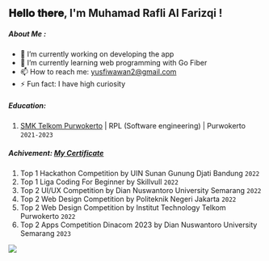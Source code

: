 <h2> 𝐇𝐞𝐥𝐥𝐨 𝐭𝐡𝐞𝐫𝐞, I'm Muhamad Rafli Al Farizqi ! </h2>

##### About Me :
- 🔭 I’m currently working on developing the app
- 🌱 I’m currently learning web programming with Go Fiber
- 📫 How to reach me: yusfiwawan2@gmail.com
- ⚡ Fun fact: I have high curiosity

##### Education:

1. [SMK Telkom Purwokerto](https://smktelkom-pwt.sch.id/) | RPL (Software engineering) | Purwokerto `2021-2023`

##### Achivement: [My Certificate](https://drive.google.com/drive/folders/1ia5pM_PEJZ6vjCKew8L6tHACalLNkJRY?usp=share_link)

1. Top 1 Hackathon Competition by UIN Sunan Gunung Djati Bandung `2022`
2. Top 1 Liga Coding For Beginner by Skillvull `2022`
3. Top 2 UI/UX Competition by Dian Nuswantoro University Semarang  `2022`
4. Top 2 Web Design Competition by Politeknik Negeri Jakarta `2022`
5. Top 2 Web Design Competition by Institut Technology Telkom Purwokerto `2022`
6. Top 2 Apps Competition Dinacom 2023 by Dian Nuswantoro University Semarang `2023`


<img src="https://komarev.com/ghpvc/?username=xrafffcode&color=blue&style=flat-square" align="left" />
